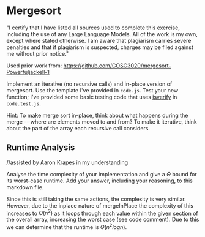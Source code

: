 # Mergesort

"I certify that I have listed all sources used to complete this exercise, including the use of any Large Language Models. All of the work is my own, except where stated otherwise. I am aware that plagiarism carries severe penalties and that if plagiarism is suspected, charges may be filed against me without prior notice." 

Used prior work from: https://github.com/COSC3020/mergesort-Powerfuljackell-1

Implement an iterative (no recursive calls) and in-place version of mergesort.
Use the template I've provided in `code.js`. Test your new function; I've
provided some basic testing code that uses
[jsverify](https://jsverify.github.io/) in `code.test.js`.

Hint: To make merge sort in-place, think about what happens during the merge --
where are elements moved to and from? To make it iterative, think about the
part of the array each recursive call considers.

## Runtime Analysis
//assisted by Aaron Krapes in my understanding

Analyse the time complexity of your implementation and give a $\Theta$ bound for
its worst-case runtime. Add your answer, including your reasoning, to this
markdown file.

Since this is still taking the same actions, the complexity is very similar. However, due to the inplace nature of mergeInPlace the complexity of this increases to $\Theta(n^2)$ as it loops through each value within the given section of the overall array, increasing the worst case (see code comment). Due to this we can determine that the runtime is $\Theta(n^2logn)$.